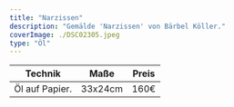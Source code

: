 ```yaml
---
title: "Narzissen"
description: "Gemälde 'Narzissen' von Bärbel Köller."
coverImage: ./DSC02305.jpeg
type: "Öl"
---
```


| Technik                     | Maße      | Preis |
|-----------------------------|-----------|-------|
| Öl auf Papier.              | 33x24cm   | 160€  |
